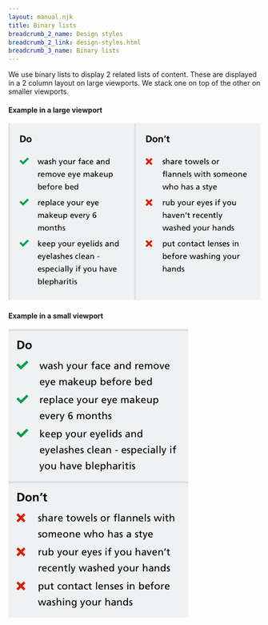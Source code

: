 ```yaml
---
layout: manual.njk
title: Binary lists
breadcrumb_2_name: Design styles
breadcrumb_2_link: design-styles.html
breadcrumb_3_name: Binary lists
---
```

We use binary lists to display 2 related lists of content. These are displayed in a 2 column layout on
large viewports. We stack one on top of the other on smaller viewports.

#### Example in a large viewport
<div class="example">
  <img src="assets/components/binary-list-lg.png" alt="Binary list in large viewport">
</div>

#### Example in a small viewport
<div class="example">
  <img src="assets/components/binary-list-sm.png " alt="Binary list in small viewport">
</div>
